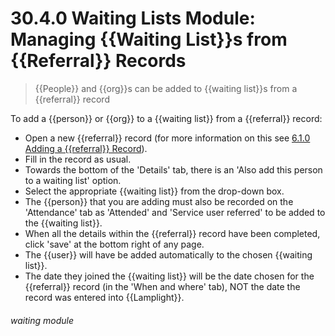 # 30.4.0 Waiting Lists Module: Managing {{Waiting List}}s from {{Referral}} Records

> {{People}} and {{org}}s can be added to {{waiting list}}s from a {{referral}} record 

To add a {{person}} or {{org}} to a {{waiting list}} from a {{referral}} record:

- Open a new {{referral}} record (for more information on this see [6.1.0 Adding a {{referral}} Record](/help/index/p/6.1.0)). 
- Fill in the record as usual. 
- Towards the bottom of the 'Details' tab, there is an 'Also add this person to a waiting list' option. 
- Select the appropriate {{waiting list}} from the drop-down box. 
- The {{person}} that you are adding must also be recorded on the 'Attendance' tab as 'Attended' and 'Service user referred' to be added to the {{waiting list}}.
- When all the details within the {{referral}} record have been completed, click 'save' at the bottom right of any page.
- The {{user}} will have be added automatically to the chosen {{waiting list}}. 
- The date they joined the {{waiting list}} will be the date chosen for the {{referral}} record (in the 'When and where' tab), NOT the date the record was entered into {{Lamplight}}. 


###### waiting module

